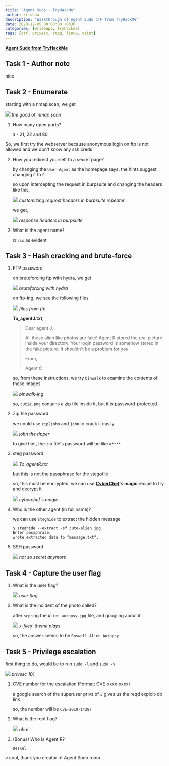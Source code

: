 ```yaml
---
title: "Agent Sudo - TryHackMe"
author: krishna
description: "Walkthrough of Agent Sudo CTF from TryHackMe"
date: 2020-12-05 00:00:00 +0530
categories: [writeups, tryhackme]
tags: [ctf, privesc, steg, linux, osint]
---
```


**[Agent Sudo from TryHackMe](https://tryhackme.com/room/agentsudoctf)**

## Task 1 - Author note

nice

## Task 2 - Enumerate

starting with a nmap scan, we get

![](/assets/thm/agentsudo/agentsudo1.png)
_the good ol' nmap scan_

1. How many open ports?

	`3` - 21, 22 and 80

So, we first try the webserver because anonymous login on ftp is not allowed and we don't know any ssh creds

2. How you redirect yourself to a secret page?

	by changing the `User-Agent` as the homepage says. the hints suggest changing it to `C`.

	so upon intercepting the request in burpsuite and changing the headers like this,

	![](/assets/thm/agentsudo/agentsudo2.png)
	_customizing request headers in burpsuite repeater_

	we get,

	![](/assets/thm/agentsudo/agentsudo3.png)
	_response headers in burpsuite_

3. What is the agent name?

	`Chris` as evident

## Task 3 - Hash cracking and brute-force

1. FTP password

	on bruteforcing ftp with hydra, we get

	![](/assets/thm/agentsudo/agentsudo4.png)
	_bruteforcing with hydra_

	on ftp-ing, we see the following files

	![](/assets/thm/agentsudo/agentsudo5.png)
	_files from ftp_

	**To_agentJ.txt**,

	> Dear agent J,
	>
	> All these alien like photos are fake! Agent R stored the real picture inside your directory. Your login password is somehow stored in the fake picture. It shouldn't be a problem for you.
	>
	> From,
	>
	> Agent C

	so, from these instructions, we try `binwalk` to examine the contents of these images

	![](/assets/thm/agentsudo/agentsudo6.png)
	_binwalk-ing_

	so, `cutie.png` contains a zip file inside it, but it is password-protected

2. Zip file password

	we could use `zip2john` and `john` to crack it easily

	![](/assets/thm/agentsudo/agentsudo14.png)
	_john the ripper_

	to give hint, the zip file's password will be like `a****`

3. steg password

	![](/assets/thm/agentsudo/agentsudo7.png)
	_To\_agentR.txt_

	but this is not the passphrase for the stegofile

	so, this must be encrypted, we can use **[CyberChef](https://gchq.github.io/CyberChef/)**'s **magic** recipe to try and decrypt it

	![](/assets/thm/agentsudo/agentsudo8.png)
	_cyberchef's magic_

4. Who is the other agent (in full name)?

	we can use `steghide` to extract the hidden message

	```console
	$ steghide --extract -sf cute-alien.jpg
	Enter passphrase:
	wrote extracted data to "message.txt".
	```

5. SSH password

	![](/assets/thm/agentsudo/agentsudo9.png)
	_not so secret anymore_

## Task 4 - Capture the user flag

1. What is the user flag?

	![](/assets/thm/agentsudo/agentsudo10.png)
	_user flag_

2. What is the incident of the photo called?

	after `scp`-ing the `Alien_autopsy.jpg` file, and googling about it

	![](/assets/thm/agentsudo/agentsudo11.png)
	_x-files' theme plays_

	so, the answer seems to be `Roswell Alien Autopsy`

## Task 5 - Privilege escalation

first thing to do, would be to run `sudo -l` and `sudo -V`

![](/assets/thm/agentsudo/agentsudo12.png)
_privesc 101_

1. CVE number for the escalation (Format: CVE-xxxx-xxxx)

	a google search of the superuser privs of J gives us the reqd exploit-db link

	so, the number will be `CVE-2019-14287`

2. What is the root flag?

	![](/assets/thm/agentsudo/agentsudo13.png)
	_aha!_

3. (Bonus) Who is Agent R?

	`DesKel`

v cool, thank you creator of Agent Sudo room
